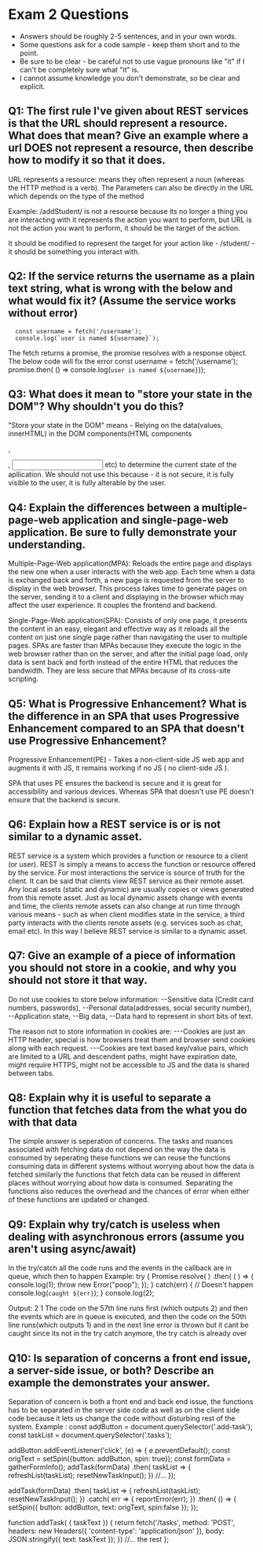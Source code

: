 # Exam 2 Questions

* Answers should be roughly 2-5 sentences, and in your own words.  
* Some questions ask for a code sample - keep them short and to the point.
* Be sure to be clear - be careful not to use vague pronouns like "it" if I can't be completely sure what "it" is.
* I cannot assume knowledge you don't demonstrate, so be clear and explicit.

## Q1: The first rule I've given about REST services is that the URL should represent a resource.  What does that mean?  Give an example where a url DOES not represent a resource, then describe how to modify it so that it does.
URL represents a resource: means they often represent a noun (whereas the HTTP method is a verb). The Parameters can also be directly in the URL which depends on the type of the method

Example: /addStudent/ is  not a resourse because its no longer a thing you are interacting with it represents the action you want to perform, but URL is not the action you want to perform, it should be the target of the action.

It should be modified to represent the target for your action like -  /student/ - it should be something you interact with.

## Q2: If the service returns the username as a plain text string, what is wrong with the below and what would fix it? (Assume the service works without error) 
```
  const username = fetch('/username');
  console.log(`user is named ${username}`);
```
The fetch returns a promise, the promise resolves with a response object.
The below code will fix the error
const username = fetch('/username');
promise.then( () => console.log(`user is named ${username}`));


## Q3: What does it mean to "store your state in the DOM"?  Why shouldn't you do this?
"Store your state in the DOM" means - Relying on the data(values, innerHTML) in the DOM components(HTML components <P>, <Div>, <input> etc) to determine the current state of the apllication.
We should not use this because - it is not secure, it is fully visible to the user, it is fully alterable by the user.

## Q4: Explain the differences between a multiple-page-web application and single-page-web application.  Be sure to fully demonstrate your understanding.
Multiple-Page-Web application(MPA): Reloads the entire page and displays the new one when a user interacts with the web app. Each time when a data is exchanged back and forth, a new page is requested from the server to display in the web browser. This process takes time to generate pages on the server, sending it to a client and displaying in the browser which may affect the user experience. It couples the frontend and backend.

Single-Page-Web application(SPA): Consists of only one page, it presents the content in an easy, elegant and effective way as it reloads all the content on just one single page rather than navigating the user to multiple pages. SPAs are faster than MPAs because they execute the logic in the web browser rather than on the server, and after the initial page load, only data is sent back and forth instead of the entire HTML that reduces the bandwidth. They are less secure that MPAs because of its cross-site scripting.

## Q5: What is Progressive Enhancement?  What is the difference in an SPA that uses Progressive Enhancement compared to an SPA that doesn't use Progressive Enhancement?
Progressive Enhancement(PE) - Takes a non-client-side JS web app and augments it with JS, it remains working if no JS ( no client-side JS ).

SPA that uses PE ensures the backend is secure and it is great for accessibility and various devices.
Whereas SPA that doesn't use PE doesn't ensure that the backend is secure.

## Q6: Explain how a REST service is or is not similar to a dynamic asset.
REST service is a system which provides a function or resource to a client (or user). REST is simply a means to access the function or resource offered by the service. For most interactions the service is source of truth for the client. It can be said that clients view REST service as their remote asset. Any local assets (static and dynamic) are usually copies or views generated from this remote asset. Just as local dynamic assets change with events and time, the clients remote assets can also change at run time through various means - such as when client modifies state in the service, a third party interacts with the clients renote assets (e.g. services such as chat, email etc). In this way I believe REST service is similar to a dynamic asset.

## Q7: Give an example of a piece of information you should not store in a cookie, and why you should not store it that way.
Do not use cookies to store below information: 
--Sensitive data (Credit card numbers, passwords),
--Personal data(addresses, social security number),
--Application state,
--Big data,
--Data hard to represent in short bits of text.

The reason not to store information in cookies are:
---Cookies are just an HTTP header, special is how browsers treat them and browser send cookies along with each request.
---Cookies are text based key/value pairs, which are limited to a URL and descendent paths, might have expiration date, might require HTTPS, might not be      	accessible to JS and the data is shared between tabs.
## Q8: Explain why it is useful to separate a function that fetches data from the what you do with that data
The simple answer is seperation of concerns. The tasks and nuances associated with fetching data do not depend on the way the data is consumed by seperating these functions we can reuse the functions consuming data in different systems without worrying about how the data is fetched similarly the functions that fetch data can be reused in different places without worrying about how data is consumed. Separating the functions also reduces the overhead and the chances of error when either of these functions are updated or changed.

## Q9: Explain why try/catch is useless when dealing with asynchronous errors (assume you aren't using async/await)
In the try/catch all the code runs and the events in the callback are in queue, which then to happen
Example: 
try {
	Promise.resolve( )
	.then( ( ) => {
		console.log(1);
		throw new Error("poop");
	});
	} catch(err) {
		// Doesn't happen
		console.log(`caught ${err}`);
	}
	console.log(2);

Output: 2   1
The code on the 57th line runs first (which outputs 2) and then the events which are in queue is executed, and then the code on the 50th line runs(which outputs 1) and in the next line error is thrown but it cant be caught since its not in the try catch anymore, the try catch is already over
    
    
## Q10: Is separation of concerns a front end issue, a server-side issue, or both?  Describe an example the demonstrates your answer.
Separation of concern is both a front end and back end issue, the functions has to be separated in the server side code as well as on the client side code because it lets us change the code without disturbing rest of the system.
Example :
const addButton = document.querySelector('.add-task');
const taskList = document.querySelector('.tasks');

addButton.addEventListener('click', (e) => {
 e.preventDefault();
 const origText = setSpin({button: addButton, spin: true});
 const formData = gatherFormInfo();
 addTask(formData)
 .then( taskList => {
	 refreshList(taskList);
     resetNewTaskInput();
 })
 //...
});

addTask(formData)
.then( taskList => {
	refreshList(taskList);
	resetNewTaskInput();
})
.catch( err => {
   reportError(err);
})
.then( () => {
  setSpin({
     button: addButton, text: origText, spin:false
  });
});

function addTask( { taskText }) {
	return fetch('/tasks',
	  method: 'POST',
	  headers: new Headers({
	     'content-type': 'application/json'
	  }),
	  body: JSON.stringify({ text: taskText });
	})
	//... the rest
};
